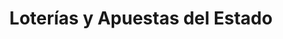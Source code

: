 ---
title: "Loterías y Apuestas del Estado"
url: /mostoles/loterias-y-apuestas-del-estado/
shop: lotería
---